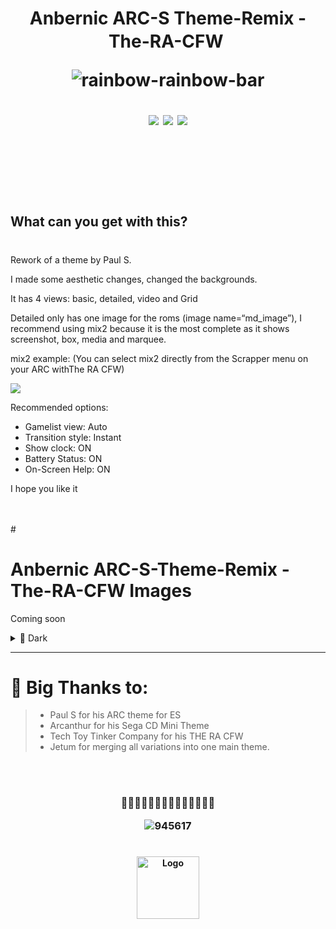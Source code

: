 <h1 align="center">
	Anbernic ARC-S Theme-Remix - The-RA-CFW
	<img src="https://user-images.githubusercontent.com/18109442/210565532-ae64cfbb-b199-48ed-b8f8-036e01a53285.png" height="30" width="0px"/>

	
![rainbow-rainbow-bar](https://user-images.githubusercontent.com/18109442/210574757-262e24d2-3ab7-4fa5-bf64-935187bb5c6f.gif)

<p align="center">
	<a href="https://github.com/Nacurutu/Dark-Themes-SD-WebUI-Automatic1111/stargazers"><img src="https://img.shields.io/github/stars/Nacurutu/ES-theme-ARC-S-Theme-Remix---The-RA-CFW?colorA=363a4f&colorB=b7bdf8&style=for-the-badge"></a>
	<a href="https://github.com/Nacurutu/Dark-Themes-SD-WebUI-Automatic1111/issues"><img src="https://img.shields.io/github/issues/Nacurutu/ES-theme-ARC-S-Theme-Remix---The-RA-CFW?colorA=363a4f&colorB=f5a97f&style=for-the-badge"></a>
	<a href="https://github.com/Nacurutu/Dark-Themes-SD-WebUI-Automatic1111/contributors"><img src="https://img.shields.io/github/contributors/Nacurutu/ES-theme-ARC-S-Theme-Remix---The-RA-CFW?colorA=363a4f&colorB=a6da95&style=for-the-badge"></a>
</p>
<br>
<br>

#
<h2 align="left">
What can you get with this?

#
Rework of a theme by Paul S. 

I made some aesthetic changes, changed the backgrounds. 

It has 4 views: basic, detailed, video and Grid 

Detailed only has one image for the roms (image name=“md_image”), I recommend using mix2 because it is the most complete as it shows screenshot, box, media and marquee.

mix2 example:
(You can select mix2 directly from the Scrapper menu on your ARC withThe RA CFW)

<img src="https://i.redd.it/a0c30yrwzbp51.jpg">

Recommended options:

- Gamelist view: Auto 
- Transition style: Instant 
- Show clock: ON 
- Battery Status: ON
- On-Screen Help: ON

I hope you like it


<br>
<br>
#

# **Anbernic ARC-S-Theme-Remix - The-RA-CFW Images**

Coming soon

<details>
<summary>🔶 Dark</summary>
<img src=".png"/>
</details>

---

# 💙 Big Thanks to:

> - Paul S for his ARC theme for ES
> - Arcanthur for his Sega CD Mini Theme
> - Tech Toy Tinker Company for his THE RA CFW
> - Jetum for merging all variations into one main theme.


 <br>
 <br>
<h3 align="center">
🌟🌟🌟🌟🌟🌟🌟🌟🌟🌟🌟🌟🌟🌟


![945617](https://user-images.githubusercontent.com/18109442/210566056-30b34c73-ed79-48d9-b04f-da781905d709.gif)

#

<h4 align="center">
<img src="https://user-images.githubusercontent.com/18109442/210567328-412e1903-5126-4ebf-a3cc-1c58a2fc30f6.png" width="100" alt="Logo"/><br/>
	
